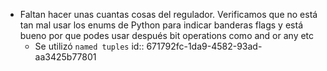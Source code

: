 - Faltan hacer unas cuantas cosas del regulador. Verificamos que no está tan mal usar los enums de Python para indicar banderas flags y está bueno por que podes usar después bit operations como and or any etc
	- Se utilizó `named tuples`
	  id:: 671792fc-1da9-4582-93ad-aa3425b77801